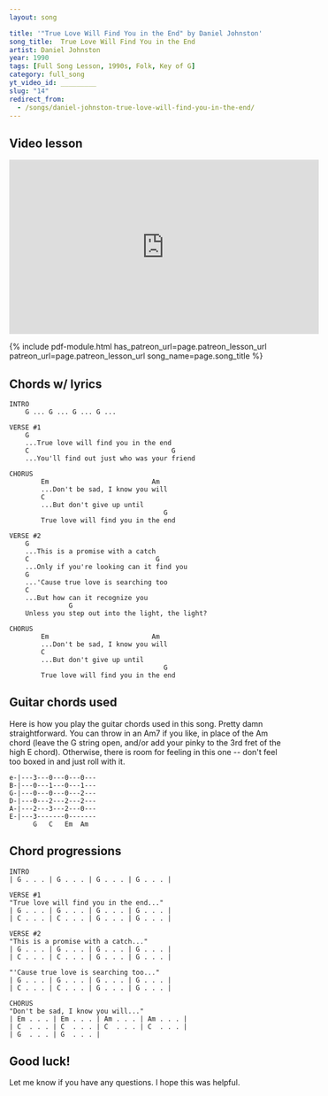 ```yaml
---
layout: song

title: '"True Love Will Find You in the End" by Daniel Johnston'
song_title:  True Love Will Find You in the End
artist: Daniel Johnston
year: 1990
tags: [Full Song Lesson, 1990s, Folk, Key of G]
category: full_song
yt_video_id: _________
slug: "14"
redirect_from:
  - /songs/daniel-johnston-true-love-will-find-you-in-the-end/
---
```


## Video lesson

<iframe width="560" height="315" src="https://www.youtube.com/embed/_KMYuAkr0F8?showinfo=0" frameborder="0" allowfullscreen></iframe>


{% include pdf-module.html has_patreon_url=page.patreon_lesson_url patreon_url=page.patreon_lesson_url song_name=page.song_title %}


## Chords w/ lyrics

    INTRO
        G ... G ... G ... G ...

    VERSE #1
        G
        ...True love will find you in the end
        C                                    G
        ...You'll find out just who was your friend

    CHORUS
            Em                          Am
            ...Don't be sad, I know you will
            C
            ...But don't give up until
                                           G
            True love will find you in the end

    VERSE #2
        G
        ...This is a promise with a catch
        C                                G
        ...Only if you're looking can it find you
        G
        ...'Cause true love is searching too
        C
        ...But how can it recognize you
                   G
        Unless you step out into the light, the light?

    CHORUS
            Em                          Am
            ...Don't be sad, I know you will
            C
            ...But don't give up until
                                           G
            True love will find you in the end


## Guitar chords used
Here is how you play the guitar chords used in this song. Pretty damn straightforward. You can throw in an Am7 if you like, in place of the Am chord (leave the G string open, and/or add your pinky to the 3rd fret of the high E chord). Otherwise, there is room for feeling in this one -- don't feel too boxed in and just roll with it.

    e-|---3---0---0---0---
    B-|---0---1---0---1---
    G-|---0---0---0---2---
    D-|---0---2---2---2---
    A-|---2---3---2---0---
    E-|---3-------0-------
          G   C   Em  Am  

## Chord progressions

    INTRO
    | G . . . | G . . . | G . . . | G . . . |

    VERSE #1
    "True love will find you in the end..."
    | G . . . | G . . . | G . . . | G . . . |
    | C . . . | C . . . | G . . . | G . . . |

    VERSE #2
    "This is a promise with a catch..."
    | G . . . | G . . . | G . . . | G . . . |
    | C . . . | C . . . | G . . . | G . . . |

    "'Cause true love is searching too..."
    | G . . . | G . . . | G . . . | G . . . |
    | C . . . | C . . . | G . . . | G . . . |

    CHORUS
    "Don't be sad, I know you will..."
    | Em . . . | Em . . . | Am . . . | Am . . . |
    | C  . . . | C  . . . | C  . . . | C  . . . |
    | G  . . . | G  . . . |

## Good luck!

Let me know if you have any questions. I hope this was helpful.
